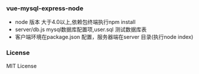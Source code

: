 ### vue-mysql-express-node

*   node 版本 大于4.0以上,依赖包终端执行npm install
*   server/db.js mysql数据库配置项,user.sql 测试数据库表
*   客户端环境在package.json 配置，服务器端在server 目录(执行node index)

### License

 MIT License

